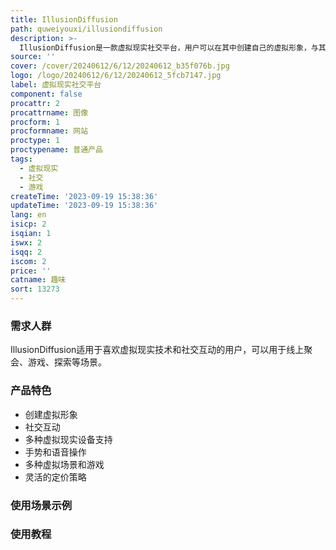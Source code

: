 ```yaml
---
title: IllusionDiffusion
path: quweiyouxi/illusiondiffusion
description: >-
  IllusionDiffusion是一款虚拟现实社交平台，用户可以在其中创建自己的虚拟形象，与其他用户进行社交互动。IllusionDiffusion支持多种虚拟现实设备，包括头戴式显示器和智能手机，用户可以使用手势和语音进行操作。Spaces还提供了多种虚拟场景和游戏，让用户在虚拟世界中尽情探索和体验。IllusionDiffusion的定价策略灵活，提供了免费和付费两种服务方案。
source: ''
cover: /cover/20240612/6/12/20240612_b35f076b.jpg
logo: /logo/20240612/6/12/20240612_5fcb7147.jpg
label: 虚拟现实社交平台
component: false
procattr: 2
procattrname: 图像
procform: 1
procformname: 网站
proctype: 1
proctypename: 普通产品
tags:
  - 虚拟现实
  - 社交
  - 游戏
createTime: '2023-09-19 15:38:36'
updateTime: '2023-09-19 15:38:36'
lang: en
isicp: 2
isqian: 1
iswx: 2
isqq: 2
iscom: 2
price: ''
catname: 趣味
sort: 13273
---
```




### 需求人群
IllusionDiffusion适用于喜欢虚拟现实技术和社交互动的用户，可以用于线上聚会、游戏、探索等场景。

### 产品特色
- 创建虚拟形象
- 社交互动
- 多种虚拟现实设备支持
- 手势和语音操作
- 多种虚拟场景和游戏
- 灵活的定价策略

### 使用场景示例


### 使用教程


  
